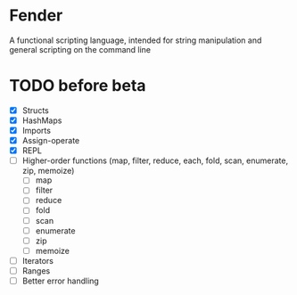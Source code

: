 # Fender
A functional scripting language, intended for string manipulation and general scripting on the command line

# TODO before beta
- [x] Structs
- [x] HashMaps
- [x] Imports
- [x] Assign-operate
- [x] REPL
- [ ] Higher-order functions (map, filter, reduce, each, fold, scan, enumerate, zip, memoize)
  - [ ] map
  - [ ] filter
  - [ ] reduce
  - [ ] fold
  - [ ] scan
  - [ ] enumerate
  - [ ] zip
  - [ ] memoize
- [ ] Iterators
- [ ] Ranges
- [ ] Better error handling
